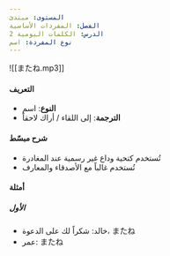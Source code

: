 ```yaml
---
المستوى: مبتدئ
الفصل: المفردات الأساسية
الدرس: الكلمات اليومية 2
نوع المفردة: اسم
---
```


![[またね.mp3]]

#### التعريف

- **النوع**: اسم
- **الترجمة**: إلى اللقاء / أراك لاحقاً

#### شرح مبسّط

- تُستخدم كتحية وداع غير رسمية عند المغادرة
- تُستخدم غالباً مع الأصدقاء والمعارف

#### أمثلة

##### الأول

- خالد: شكراً لك على الدعوة، またね
- عمر: またね
